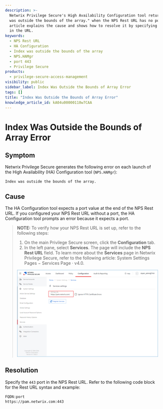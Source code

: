 ```yaml
---
description: >-
  Netwrix Privilege Secure's High Availability Configuration tool returns "Index
  was outside the bounds of the array." when the NPS Rest URL has no port. This
  article explains the cause and shows how to resolve it by specifying port 443
  in the URL.
keywords:
  - NPS Rest URL
  - HA Configuration
  - Index was outside the bounds of the array
  - NPS.HAMgr
  - port 443
  - Privilege Secure
products:
  - privilege-secure-access-management
visibility: public
sidebar_label: Index Was Outside the Bounds of Array Error
tags: []
title: "Index Was Outside the Bounds of Array Error"
knowledge_article_id: kA04u00000110w7CAA
---
```


# Index Was Outside the Bounds of Array Error

## Symptom

Netwrix Privilege Secure generates the following error on each launch of the High Availability (HA) Configuration tool (`NPS.HAMgr`):

```
Index was outside the bounds of the array.
```

## Cause

The HA Configuration tool expects a port value at the end of the NPS Rest URL. If you configured your NPS Rest URL without a port, the HA Configuration tool prompts an error because it expects a port.

> **NOTE:** To verify how your NPS Rest URL is set up, refer to the following steps:
>
> 1. On the main Privilege Secure screen, click the **Configuration** tab.
> 2. In the left pane, select **Services**. The page will include the **NPS Rest URL** field. To learn more about the **Services** page in Netwrix Privilege Secure, refer to the following article: System Settings Pages − Services Page · v4.0.
>
> ![Services page screenshot](images/ka0Qk0000002ijJ_0EMQk000003vpYj.png)

## Resolution

Specify the `443` port in the NPS Rest URL. Refer to the following code block for the Rest URL syntax and example:

```
FQDN:port
https://pam.netwrix.com:443
```
